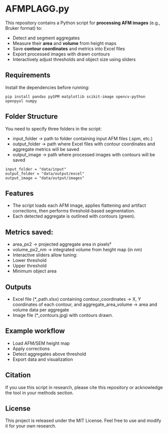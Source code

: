 # AFMPLAGG.py

This repository contains a Python script for **processing AFM images** (e.g., Bruker format) to:
- Detect and segment aggregates
- Measure their **area** and **volume** from height maps
- Save **contour coordinates** and metrics into Excel files
- Export processed images with drawn contours
- Interactively adjust thresholds and object size using sliders

## Requirements

Install the dependencies before running:

```
pip install pandas pySPM matplotlib scikit-image opencv-python openpyxl numpy
```

## Folder Structure

You need to specify three folders in the script:
- input_folder → path to folder containing input AFM files (.spm, etc.)
- output_folder → path where Excel files with contour coordinates and aggregate metrics will be saved
- output_image → path where processed images with contours will be saved

```
input_folder = "data/input"
output_folder = "data/output/excel"
output_image = "data/output/images"
```

## Features
- The script loads each AFM image, applies flattening and artifact corrections, then performs threshold-based segmentation.
- Each detected aggregate is outlined with contours (green).

## Metrics saved:
- area_px2 → projected aggregate area in pixels²
- volume_px2_nm → integrated volume from height map (in nm)
- Interactive sliders allow tuning:
- Lower threshold
- Upper threshold
- Minimum object area

## Outputs
- Excel file (*_path.xlsx) containing contour_coordinates → X, Y coordinates of each contour, and aggregate_area_volume → area and volume data per aggregate
- Image file (*_contours.jpg) with contours drawn.

## Example workflow
- Load AFM/SEM height map
- Apply corrections
- Detect aggregates above threshold
- Export data and visualization

## Citation
If you use this script in research, please cite this repository or acknowledge the tool in your methods section.

## License
This project is released under the MIT License.
Feel free to use and modify it for your own research.










